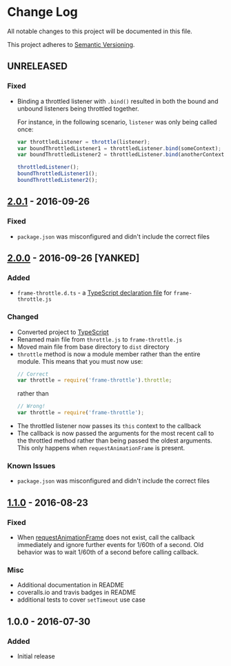 # Change Log
All notable changes to this project will be documented in this file.

This project adheres to [Semantic Versioning](http://semver.org/).

## UNRELEASED
### Fixed
- Binding a throttled listener with `.bind()` resulted in both the bound and
  unbound listeners being throttled together.

  For instance, in the following scenario, `listener` was only being called once:
  ```js
  var throttledListener = throttle(listener);
  var boundThrottledListener1 = throttledListener.bind(someContext);
  var boundThrottledListener2 = throttledListener.bind(anotherContext);

  throttledListener();
  boundThrottledListener1();
  boundThrottledListener2();
  ```

## [2.0.1] - 2016-09-26
### Fixed
- `package.json` was misconfigured and didn't include the correct files

## [2.0.0] - 2016-09-26 [YANKED]
### Added
- `frame-throttle.d.ts` - a [TypeScript declaration file] for `frame-throttle.js`

### Changed
- Converted project to [TypeScript]
- Renamed main file from `throttle.js` to `frame-throttle.js`
- Moved main file from base directory to `dist` directory
- `throttle` method is now a module member rather than the entire module.
  This means that you must now use:
  ```js
  // Correct
  var throttle = require('frame-throttle').throttle;
  ```
  rather than
  ```js
  // Wrong!
  var throttle = require('frame-throttle');
  ```
- The throttled listener now passes its `this` context to the callback
- The callback is now passed the arguments for the most recent call to the
  throttled method rather than being passed the oldest arguments.
  This only happens when `requestAnimationFrame` is present.

### Known Issues
- `package.json` was misconfigured and didn't include the correct files

## [1.1.0] - 2016-08-23
### Fixed
- When [requestAnimationFrame] does not exist, call the callback immediately
  and ignore further events for 1/60th of a second. Old behavior was to wait
  1/60th of a second before calling callback.

### Misc
- Additional documentation in README
- coveralls.io and travis badges in README
- additional tests to cover `setTimeout` use case

## 1.0.0 - 2016-07-30
### Added
- Initial release


[requestAnimationFrame]: https://developer.mozilla.org/en-US/docs/Web/API/window/requestAnimationFrame
[TypeScript]: http://www.typescriptlang.org
[TypeScript declaration file]: https://www.typescriptlang.org/docs/handbook/writing-declaration-files.html

[2.0.1]: https://github.com/pelotoncycle/frame-throttle/compare/v1.1.0...v2.0.1
[2.0.0]: https://github.com/pelotoncycle/frame-throttle/compare/v1.1.0...v2.0.0
[1.1.0]: https://github.com/pelotoncycle/frame-throttle/compare/v1.0.0...v1.1.0
